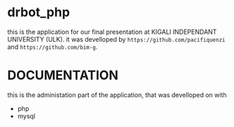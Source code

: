 # drbot_php
this is the application for our final presentation at KIGALI INDEPENDANT UNIVERSITY (ULK).
it was develloped by `https://github.com/pacifiquenzi` and `https://github.com/bim-g`.

# DOCUMENTATION
this is the administation part of the application, that was develloped on with
* php
* mysql
